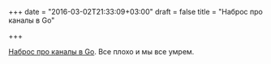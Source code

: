 +++
date = "2016-03-02T21:33:09+03:00"
draft = false
title = "Наброс про каналы в Go"

+++

<p><a href="http://www.jtolds.com/writing/2016/03/go-channels-are-bad-and-you-should-feel-bad/">Наброс про каналы в Go</a>. Все плохо и мы все умрем.</p>

